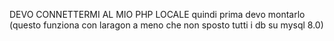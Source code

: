 DEVO CONNETTERMI AL MIO PHP LOCALE quindi prima devo montarlo 
(questo funziona con laragon a meno che non sposto tutti i db su mysql 8.0)
